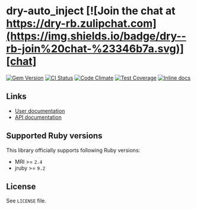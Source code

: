 [gem]: https://rubygems.org/gems/dry-auto_inject
[actions]: https://github.com/dry-rb/dry-auto_inject/actions
[codeclimate]: https://codeclimate.com/github/dry-rb/dry-auto_inject
[chat]: https://dry-rb.zulipchat.com
[inchpages]: http://inch-ci.org/github/dry-rb/dry-auto_inject

# dry-auto_inject [![Join the chat at https://dry-rb.zulipchat.com](https://img.shields.io/badge/dry--rb-join%20chat-%23346b7a.svg)][chat]

[![Gem Version](https://badge.fury.io/rb/dry-auto_inject.svg)][gem]
[![CI Status](https://github.com/dry-rb/dry-auto_inject/workflows/ci/badge.svg)][actions]
[![Code Climate](https://codeclimate.com/github/dry-rb/dry-auto_inject/badges/gpa.svg)][codeclimate]
[![Test Coverage](https://codeclimate.com/github/dry-rb/dry-auto_inject/badges/coverage.svg)][codeclimate]
[![Inline docs](http://inch-ci.org/github/dry-rb/dry-auto_inject.svg?branch=master)][inchpages]

## Links

* [User documentation](http://dry-rb.org/gems/dry-auto_inject)
* [API documentation](http://rubydoc.info/gems/dry-auto_inject)

## Supported Ruby versions

This library officially supports following Ruby versions:

* MRI >= `2.4`
* jruby >= `9.2`

## License

See `LICENSE` file.
